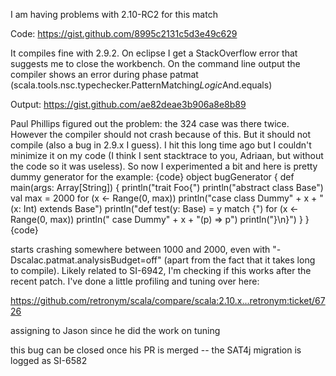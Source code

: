 I am having problems with 2.10-RC2 for this match

Code: https://gist.github.com/8995c2131c5d3e49c629

It compiles fine with 2.9.2.
On eclipse I get a StackOverflow error that suggests me to close the workbench.
On the command line output the compiler shows an error during phase patmat (scala.tools.nsc.typechecker.PatternMatching$Logic$And.equals)

Output: https://gist.github.com/ae82deae3b906a8e8b89

Paul Phillips figured out the problem: the 324 case was there twice. However the compiler should not crash because of this. But it should not compile (also a bug in 2.9.x I guess).
I hit this long time ago but I couldn't minimize it on my code (I think I sent stacktrace to you, Adriaan, but without the code so it was useless). 
So now I experimented a bit and here is pretty dummy generator for the example:
{code}
object bugGenerator {
  def main(args: Array[String]) {
    println("trait Foo{")
    println("abstract class Base")
    val max = 2000
    for (x <- Range(0, max)) println("case class Dummy" + x + "(x: Int) extends Base")
    println("def test(y: Base) = y match {")
    for (x <- Range(0, max)) println(" case Dummy" + x + "(p) => p")
    println("}\n}")
  }
}
{code}

starts crashing somewhere between 1000 and 2000, even with "-Dscalac.patmat.analysisBudget=off" (apart from the fact that it takes long to compile).
Likely related to SI-6942, I'm checking if this works after the recent patch.
I've done a little profiling and tuning over here:

https://github.com/retronym/scala/compare/scala:2.10.x...retronym:ticket/6726


assigning to Jason since he did the work on tuning

this bug can be closed once his PR is merged -- the SAT4j migration is logged as SI-6582
